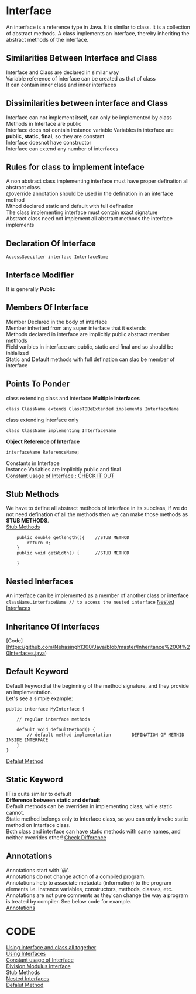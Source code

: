 # Interface
An interface is a reference type in Java. It is similar to class. It is a collection of abstract methods. A class implements an interface, thereby inheriting the abstract methods of the interface.

## Similarities Between Interface and Class
Interface and Class are declared in similar way<br>
Variable reference of interface can be created as that of class<br>
It can contain inner class and inner interfaces<br>

## Dissimilarities between interface and Class
Interface can not implement itself, can only be implemented by class<br>
Methods in Interface are public<br>
Interface does not contain instance variable
Variables in interface are **public, static, final**, so they are constant<br>
Interface doesnot have constructor<br>
Interface can extend any number of interfaces<br>

## Rules for class to implement inteface
A non abstract class implementing interface must have proper defination all abstract class.<br>
@override annotation should be used in the defination in an interface method<br>
Mthod declared static and default with full defination<br>
The class implementing interface must contain exact signature<br>
Abstract class need not implement all abstract methods the interface implements

## Declaration Of Interface
```
AccessSpecifier interface InterfaceName
```

## Interface Modifier
It is generally **Public**

## Members Of Interface
Member Declared in the body of interface<br>
Member inherited from any super interface that it extends<br>
Methods declared in interface are implicitly public abstract member methods<br>
Field varibles in interface are public, static and final and so should be initialized<br>
Static and Default methods with full defination can slao be member of interface<br>

## Points To Ponder
class extending class and interface **Multiple Interfaces**<br>
```
class ClassName extends ClassTOBeExtended implements InterfaceName
```
class extending interface only<br>
```
class ClassName implementing InterfaceName
```
**Object Reference of Interface**<br>
```
interfaceName ReferenceName;
```
Constants in Interface <br>
Instance Variables are implicitly public and final <br>
[Constant usage of Interface : CHECK IT OUT](https://github.com/Nehasingh1300/Java/blob/master/ConstantINTERFACE.java)<br>

## Stub Methods
We have to  define all abstract methods of interface in its subclass, if we do not need defination of all the methods then we can make those methods as **STUB METHODS**.<br>
[Stub Methods](https://github.com/Nehasingh1300/Java/blob/master/StubMethods.java)<br>
```
	public double getlength(){    //STUB METHOD 
		return 0;
	}
	public void getWidth() {      //STUB METHOD
		
	}
```

## Nested Interfaces
An interface can be implemented as a member of another class or interface<br>
``
className.interfaceName // to access the nested interface
``
[Nested Interfaces](https://github.com/Nehasingh1300/Java/blob/master/NestedInterface.java)<br>

## Inheritance Of Interfaces
[Code][https://github.com/Nehasingh1300/Java/blob/master/Inheritance%20Of%20Interfaces.java)<br>

## Default Keyword
Default keyword at the beginning of the method signature, and they provide an implementation.<br>
Let's see a simple example:<br>
```
public interface MyInterface {
     
    // regular interface methods
     
    default void defaultMethod() {
        // default method implementation        DEFINATION OF METHID INSIDE INTERFACE
    }
}
```
[Defalut Method](https://github.com/Nehasingh1300/Java/blob/master/DefaultMethod.java)<br>

## Static Keyword 
IT is quite similar to default <br>
**Difference between static and default**
<br>Default methods can be overriden in implementing class, while static cannot.
<br>Static method belongs only to Interface class, so you can only invoke static method on Interface class.
<br>Both class and interface can have static methods with same names, and neither overrides other!
[Check Difference](https://stackoverflow.com/questions/27833168/difference-between-static-and-default-methods-in-interface)

## Annotations
Annotations start with ‘@’.<br>
Annotations do not change action of a compiled program.<br>
Annotations help to associate metadata (information) to the program elements i.e. instance variables, constructors, methods, classes, etc.<br>
Annotations are not pure comments as they can change the way a program is treated by compiler. See below code for example.
<br>
[Annotations](https://github.com/Nehasingh1300/Java/blob/master/Annotation.java)

# CODE
[Using interface and class all together](https://github.com/Nehasingh1300/Java/blob/master/InterfacingCode.java)<br>
[Using Interfaces](https://github.com/Nehasingh1300/Java/blob/master/MYClass.java)<br>
[Constant usage of Interface](https://github.com/Nehasingh1300/Java/blob/master/ConstantINTERFACE.java)<br>
[Division Modulus Interface](https://github.com/Nehasingh1300/Java/blob/master/DivModInterface.java)
<br>[Stub Methods](https://github.com/Nehasingh1300/Java/blob/master/StubMethods.java)<br>
[Nested Interfaces](https://github.com/Nehasingh1300/Java/blob/master/NestedInterface.java)<br>
[Defalut Method](https://github.com/Nehasingh1300/Java/blob/master/DefaultMethod.java)<br>

